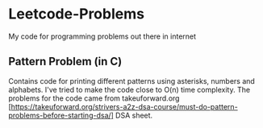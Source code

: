 # Leetcode-Problems
My code for programming problems out there in internet

## Pattern Problem (in C)
Contains code for printing different patterns using asterisks, numbers and alphabets. I've tried to make the code close to O(n) time complexity. The problems for the code came from takeuforward.org [https://takeuforward.org/strivers-a2z-dsa-course/must-do-pattern-problems-before-starting-dsa/] DSA sheet.
